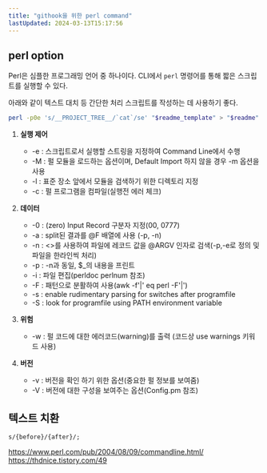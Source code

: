 ```yaml
---
title: "githook을 위한 perl command"
lastUpdated: 2024-03-13T15:17:56
---
```

## perl option

Perl은 심플한 프로그래밍 언어 중 하나이다. CLI에서 `perl` 명령어를 통해 짧은 스크립트를 실행할 수 있다.

아래와 같이 텍스트 대치 등 간단한 처리 스크립트를 작성하는 데 사용하기 좋다.

```bash
perl -p0e 's/__PROJECT_TREE__/`cat`/se' "$readme_template" > "$readme"
```

1. **실행 제어**
    - -e  : 스크립트로서 실행할 스트링을 지정하여 Command Line에서 수행
    - -M : 펄 모듈을 로드하는 옵션이며, Default Import 하지 않을 경우 -m 옵션을 사용
    - -l   : 표준 장소 앞에서 모듈을 검색하기 위한 디렉토리 지정 
    - -c  : 펄 프로그램을 컴파일(실행전 에러 체크)

2. **데이터**
    - -0  : (zero) Input Record 구분자 지정(00, 0777)
    - -a  : split된 결과를 @F 배열에 사용 (-p, -n)
    - -n  : <>를 사용하여 파일에 레코드 값을 @ARGV 인자로 검색(-p,-e로 정의 및 파일을 한라인씩 처리)
    - -p  : -n과 동일, $_의 내용을 프린트
    - -i  : 파일 편집(perldoc perlnum 참조)
    - -F  : 패턴으로 분활하여 사용(awk -f'|' eq perl -F'|')
    - -s : enable rudimentary parsing for switches after programfile
    - -S : look for programfile using PATH environment variable

3. **위험**
    - -w  : 펄 코드에 대한 에러코드(warning)를 출력 (코드상 use warnings 키워드 사용)

4. **버전**
    - -v   : 버전을 확인 하기 위한 옵션(중요한 펄 정보를 보여줌)
    - -V   : 버전에 대한 구성을 보여주는 옵션(Config.pm 참조)

## 텍스트 치환

```
s/{before}/{after}/;
```

https://www.perl.com/pub/2004/08/09/commandline.html/
https://thdnice.tistory.com/49